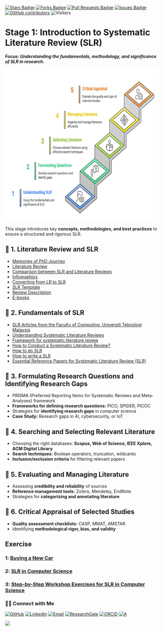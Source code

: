 <a href="https://github.com/drshahizan/short-course/stargazers"><img src="https://img.shields.io/github/stars/drshahizan/short-course" alt="Stars Badge"/></a>
<a href="https://github.com/drshahizan/short-course/network/members"><img src="https://img.shields.io/github/forks/drshahizan/short-course" alt="Forks Badge"/></a>
<a href="https://github.com/drshahizan/short-course/pulls"><img src="https://img.shields.io/github/issues-pr/drshahizan/short-course" alt="Pull Requests Badge"/></a>
<a href="https://github.com/drshahizan/short-course"><img src="https://img.shields.io/github/issues/drshahizan/short-course" alt="Issues Badge"/></a>
<a href="https://github.com/drshahizan/short-course/graphs/contributors"><img alt="GitHub contributors" src="https://img.shields.io/github/contributors/drshahizan/short-course?color=2b9348"></a>
![Visitors](https://api.visitorbadge.io/api/visitors?path=https%3A%2F%2Fgithub.com%2Fdrshahizan%2Fshort-course&labelColor=%23d9e3f0&countColor=%23697689&style=flat)

# Stage 1: Introduction to Systematic Literature Review (SLR)
**_Focus: Understanding the fundamentals, methodology, and significance of SLR in research._**  

 <img src="https://github.com/drshahizan/short-course/blob/main/workshop/25slr/images/Stage1_SLR.png" alt="Shahizan SLR"  height="500">

This stage introduces key **concepts, methodologies, and best practices** to ensure a structured and rigorous SLR.

## 🔹 1. Literature Review and SLR
- [Memories of PhD Journey](https://drive.google.com/file/d/1u_jOtc-k7jlKjdfW5Ljz-gvDoyhjQMMt/view?usp=drive_link)
- [Literature Review](https://drshahizan.gitbook.io/slr/literature-review-and-slr/literature-review)
- [Comparison between SLR and Literature Reviews](https://drshahizan.gitbook.io/slr/literature-review-and-slr/comparison-between-slr-and-literature-reviews)
- [Infographics](https://drshahizan.gitbook.io/slr/literature-review-and-slr/infographics)
- [Converting from LR to SLR](https://drshahizan.gitbook.io/slr/literature-review-and-slr/converting-from-lr-to-slr)
- [SLR Template](https://drshahizan.gitbook.io/slr/literature-review-and-slr/slr-template)
- [Review Description](https://drshahizan.gitbook.io/slr/literature-review-and-slr/review-descriptions)
- [E-books](https://drshahizan.gitbook.io/slr/literature-review-and-slr/template-and-e-books)


## 🔹 2. Fundamentals of SLR
- [SLR Articles from the Faculty of Computing, Universiti Teknologi Malaysia](SLR-fc.md)
- [Understanding Systematic Literature Reviews](https://drshahizan.gitbook.io/slr/introduction/page)
- [Framework for systematic literature review](https://ars.els-cdn.com/content/image/1-s2.0-S2405844023027548-gr1_lrg.jpg)
- [How to Conduct a Systematic Literature Review?](conduct.md)
- [How to do SLR](https://drshahizan.gitbook.io/slr/introduction/how-to-do-slr)
- [How to write a SLR](https://drshahizan.gitbook.io/slr/introduction/how-to-write-a-slr)
- [Essential Reference Papers for Systematic Literature Review (SLR)](paper.md)

## 🔹 3. Formulating Research Questions and Identifying Research Gaps  
- PRISMA (Preferred Reporting Items for Systematic Reviews and Meta-Analyses) framework
- **Frameworks for defining research questions:** PICO, SPIDER, PICOC  
- Strategies for **identifying research gaps** in computer science  
- **Case Study:** Research gaps in AI, cybersecurity, or IoT  

## 🔹 4. Searching and Selecting Relevant Literature  
- Choosing the right databases: **Scopus, Web of Science, IEEE Xplore, ACM Digital Library**  
- **Search techniques:** Boolean operators, truncation, wildcards  
- **Inclusion/exclusion criteria** for filtering relevant papers  

## 🔹 5. Evaluating and Managing Literature  
- Assessing **credibility and reliability** of sources  
- **Reference management tools:** Zotero, Mendeley, EndNote  
- Strategies for **categorizing and annotating literature**  

## 🔹 6. Critical Appraisal of Selected Studies  
- **Quality assessment checklists:** CASP, MMAT, AMSTAR  
- Identifying **methodological rigor, bias, and validity**  

## Exercise

### 1: [Buying a New Car](exer1.md)
### 2: [SLR in Computer Science](exer2.md)
### 3: [Step-by-Step Workshop Exercises for SLR in Computer Science](exer3.md)


### 🙌🏻 Connect with Me
<p align="left">
    <a href="https://github.com/drshahizan" target="_blank"><img alt="GitHub" src="https://img.shields.io/badge/-@drshahizan-181717?style=flat-square&logo=GitHub&logoColor=white"></a>
    <a href="https://www.linkedin.com/in/drshahizan" target="_blank"><img alt="LinkedIn" src="https://img.shields.io/badge/-drshahizan-blue?style=flat-square&logo=Linkedin&logoColor=white&link=https://www.linkedin.com/in/drshahizan/"></a>
    <a href="mailto:shahizan@utm.my" target="_blank"><img alt="Email" src="https://img.shields.io/badge/-shahizan@utm.my-c14438?style=flat-square&logo=Gmail&logoColor=white&link=mailto:shahizan@utm.my.com"></a>
    <a href="https://www.researchgate.net/profile/Mohd-Othman-28" target="_blank"><img alt="ResearchGate" src="https://img.shields.io/badge/-ResearchGate-00CCBB?style=flat-square&logo=ResearchGate&logoColor=white"></a>
    <a href="https://orcid.org/0000-0003-4261-1873" target="_blank"><img alt="ORCID" src="https://img.shields.io/badge/-ORCID-A6CE39?style=flat-square&logo=ORCID&logoColor=white"></a> 
 <a href="https://visitorbadge.io/status?path=https%3A%2F%2Fgithub.com%2Fdrshahizan" target="_blank"><img alt="A" src="https://api.visitorbadge.io/api/visitors?path=https%3A%2F%2Fgithub.com%2Fdrshahizan&labelColor=%23697689&countColor=%23555555&style=plastic"></a>
 
![](https://hit.yhype.me/github/profile?user_id=81284918)
</p>

